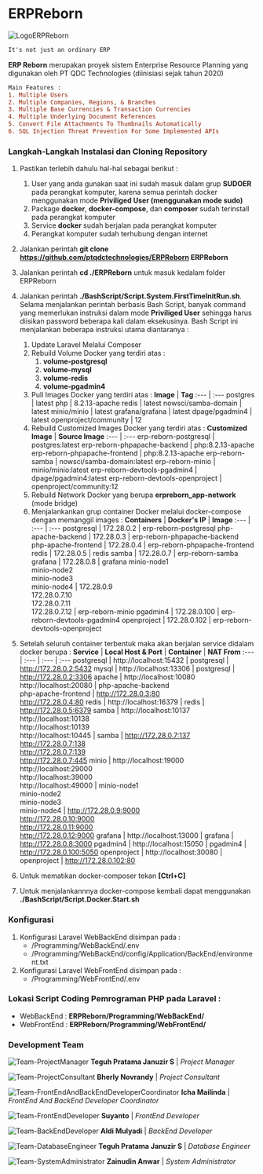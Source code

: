 # ERPReborn

![LogoERPReborn](https://i.ibb.co/fnL12cm/Logo-Phoenix.png)


```diff
It's not just an ordinary ERP
```

**ERP Reborn** merupakan proyek sistem Enterprise Resource Planning yang digunakan oleh PT QDC Technologies (diinisiasi sejak tahun 2020)

```diff
Main Features :
1. Multiple Users
2. Multiple Companies, Regions, & Branches
3. Multiple Base Currencies & Transaction Currencies
4. Multiple Underlying Document References
5. Convert File Attachments To Thumbnails Automatically
6. SQL Injection Threat Prevention For Some Implemented APIs
```

<h3>Langkah-Langkah Instalasi dan Cloning Repository</h3>

1. Pastikan terlebih dahulu hal-hal sebagai berikut :
   1. User yang anda gunakan saat ini sudah masuk dalam grup **SUDOER** pada perangkat komputer, karena semua perintah docker menggunakan mode **Priviliged User (menggunakan mode sudo)**
   2. Package **docker**, **docker-compose**, dan **composer** sudah terinstall pada perangkat komputer
   3. Service **docker** sudah berjalan pada perangkat komputer
   4. Perangkat komputer sudah terhubung dengan internet

2. Jalankan perintah **git clone https://github.com/ptqdctechnologies/ERPReborn ERPReborn**

3. Jalankan perintah **cd ./ERPReborn** untuk masuk kedalam folder ERPReborn

4. Jalankan perintah **./BashScript/Script.System.FirstTimeInitRun.sh**. Selama menjalankan perintah berbasis Bash Script, banyak command yang memerlukan instruksi dalam mode **Priviliged User** sehingga harus diisikan password beberapa kali dalam eksekusinya. Bash Script ini menjalankan beberapa instruksi utama diantaranya :
   1. Update Laravel Melalui Composer
   2. Rebuild Volume Docker yang terdiri atas :
      1. **volume-postgresql**
      2. **volume-mysql**
      3. **volume-redis**
      4. **volume-pgadmin4**
   3. Pull Images Docker yang terdiri atas :
      **Image** | **Tag**
      :--- | :---
      postgres | latest
      php | 8.2.13-apache
      redis | latest
      nowsci/samba-domain | latest
      minio/minio | latest
      grafana/grafana | latest
      dpage/pgadmin4 | latest
      openproject/community | 12
   4. Rebuild Customized Images Docker yang terdiri atas :
      **Customized Image** | **Source Image**
      :--- | :---
      erp-reborn-postgresql | postgres:latest
      erp-reborn-phpapache-backend | php:8.2.13-apache
      erp-reborn-phpapache-frontend | php:8.2.13-apache
      erp-reborn-samba | nowsci/samba-domain:latest
      erp-reborn-minio | minio/minio:latest
      erp-reborn-devtools-pgadmin4 | dpage/pgadmin4:latest
      erp-reborn-devtools-openproject | openproject/community:12
   5. Rebuild Network Docker yang berupa **erpreborn_app-network** (mode bridge)
   6. Menjalankankan grup container Docker melalui docker-compose dengan memanggil images :
      **Containers** | **Docker's IP** | **Image**
      :--- | :--- | :---
      postgresql | 172.28.0.2 | erp-reborn-postgresql
      php-apache-backend | 172.28.0.3 | erp-reborn-phpapache-backend
      php-apache-frontend | 172.28.0.4 | erp-reborn-phpapache-frontend
      redis | 172.28.0.5 | redis
      samba | 172.28.0.7 | erp-reborn-samba
      grafana | 172.28.0.8 | grafana
      minio-node1<br />minio-node2<br />minio-node3<br />minio-node4 | 172.28.0.9<br />172.28.0.7.10<br />172.28.0.7.11<br />172.28.0.7.12 | erp-reborn-minio
      pgadmin4 | 172.28.0.100 | erp-reborn-devtools-pgadmin4
      openproject | 172.28.0.102 | erp-reborn-devtools-openproject

5. Setelah seluruh container terbentuk maka akan berjalan service didalam docker berupa :
   **Service** | **Local Host & Port** | **Container** | **NAT From**
   :--- | :--- | :--- | :---
   postgresql | http://localhost:15432 | postgresql | http://172.28.0.2:5432
   mysql | http://localhost:13306 | postgresql | http://172.28.0.2:3306
   apache | http://localhost:10080<br />http://localhost:20080 | php-apache-backend<br />php-apache-frontend | http://172.28.0.3:80<br >http://172.28.0.4:80 
   redis | http://localhost:16379 | redis | http://172.28.0.5:6379
   samba | http://localhost:10137<br />http://localhost:10138<br />http://localhost:10139<br />http://localhost:10445 | samba | http://172.28.0.7:137<br />http://172.28.0.7:138<br />http://172.28.0.7:139<br />http://172.28.0.7:445
   minio | http://localhost:19000<br />http://localhost:29000<br />http://localhost:39000<br />http://localhost:49000 | minio-node1<br />minio-node2<br />minio-node3<br />minio-node4 | http://172.28.0.9:9000<br />http://172.28.0.10:9000<br />http://172.28.0.11:9000<br />http://172.28.0.12:9000
   grafana | http://localhost:13000 | grafana | http://172.28.0.8:3000
   pgadmin4 | http://localhost:15050 | pgadmin4 | http://172.28.0.100:5050
   openproject | http://localhost:30080 | openproject | http://172.28.0.102:80

6. Untuk mematikan docker-composer tekan **[Ctrl+C]**

7. Untuk menjalankannnya docker-compose kembali dapat menggunakan **./BashScript/Script.Docker.Start.sh**

<h3>Konfigurasi</h3>

1. Konfigurasi Laravel WebBackEnd disimpan pada :
   - <BASE DIRECTORY>/Programming/WebBackEnd/.env
   - <BASE DIRECTORY>/Programming/WebBackEnd/config/Application/BackEnd/environment.txt
2. Konfigurasi Laravel WebFrontEnd disimpan pada :
   - <BASE DIRECTORY>/Programming/WebFrontEnd/.env

<h3>Lokasi Script Coding Pemrograman PHP pada Laravel :</h3>

   - WebBackEnd : **ERPReborn/Programming/WebBackEnd/**
   - WebFrontEnd : **ERPReborn/Programming/WebFrontEnd/**
 
<h3>Development Team</h3>
   
![Team-ProjectManager](https://i.ibb.co/LdBfhDH/Teguh-Pratama-Januzir-S.jpg)
**Teguh Pratama Januzir S** | <em>Project Manager</em>
   
![Team-ProjectConsultant](https://i.ibb.co/f48Hppb/Team-Bherly-Novrandy.jpg)
**Bherly Novrandy** | <em>Project Consultant</em>

![Team-FrontEndAndBackEndDeveloperCoordinator](https://i.ibb.co/WtK1wky/Team-Icha-Mailinda.jpg)
**Icha Mailinda** | <em>FrontEnd And BackEnd Developer Coordinator</em>

![Team-FrontEndDeveloper](https://i.ibb.co/RyRHf8f/Team-Suyanto.jpg)
**Suyanto** | <em>FrontEnd Developer</em>

![Team-BackEndDeveloper](https://i.ibb.co/ZJ6J72b/Team-Aldi-Mulyadi.jpg)
**Aldi Mulyadi** | <em>BackEnd Developer</em>

![Team-DatabaseEngineer](https://i.ibb.co/LdBfhDH/Teguh-Pratama-Januzir-S.jpg)
**Teguh Pratama Januzir S** | <em>Database Engineer</em>

![Team-SystemAdministrator](https://i.ibb.co/zn7vX0K/Team-Zainudin-Anwar.jpg)
**Zainudin Anwar** | <em>System Administrator</em>
